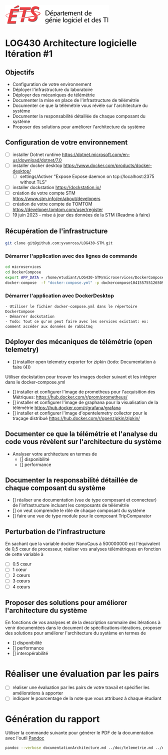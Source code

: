 ![log](../doc/assets/logo-logti.png)

# LOG430 Architecture logicielle Itération #1

## Objectifs
- Configuration de votre environnement
- Déployer l'infrastructure du laboratoire
- Déployer des mécaniques de télémétrie
- Documenter la mise en place de l'infrastructure de télémétrie
- Documenter ce que la télémétrie vous révèle sur l'architecture du système
- Documenter la responsabilité détaillée de chaque composant du système
- Proposer des solutions pour améliorer l'architecture du système

## Configuration de votre environnement
- [ ] installer Dotnet runtime  https://dotnet.microsoft.com/en-us/download/dotnet/7.0
- [ ] installer docker desktop https://www.docker.com/products/docker-desktop/
  - [ ] settings/Activer "Expose Expose daemon on tcp://localhost:2375 without TLS"
- [ ] installer dockstation https://dockstation.io/
- [ ] création de votre compte STM https://www.stm.info/en/about/developers
- [ ] création de votre compte de TOMTOM https://developer.tomtom.com/user/register
- [ ] 19 juin 2023 - mise à jour des données de la STM (Readme à faire)

## Récupération de l'infrastructure
```bash
git clone git@github.com:yvanross/LOG430-STM.git
```

 ### Démarrer l'application avec des lignes de commande
 ```bash
cd microservices 
cd DockerCompose 
export APP_DATA = /home/etudiant/LOG430-STM/microservices/DockerCompose/app_data
docker-compose  -f "docker-compose.yml" -p dockercompose1041557551265095097 --ansi never up -d --build --remove-orphans
```

### Démarrer l'application avec DockerDesktop
    - Utiliser le fichier docker-compose.yml dans le répertoire DockerCompose
    - Démarrer dockstation
    - Todo: Tout ce qu'on peut faire avec les services existant: ex: comment accéder aux données de rabbitmq
    

## Déployer des mécaniques de télémétrie (open telemetry)
- [] installler open telemetry exporter for zipkin (todo: Documentation à faire (4))
  
Utiliser dockstation pour trouver les images docker suivant et les intégrer dans le docker-compose.yml
- [] installer et configurer l'image de prometheus pour l'acquisition des Métriques: https://hub.docker.com/r/prom/prometheus/
- [] installer et configurer l'image de graphana pour la visualisation de la télémétrie https://hub.docker.com/r/grafana/grafana
- [] installer et configurer l'image d'opentelemetry collector pour le traçage distribué https://hub.docker.com/r/openzipkin/zipkin/


## Documenter ce que la télémétrie et l'analyse du code vous révèlent sur l'architecture du système
- Analyser votre architecture en termes de 
  - [] disponibilité
  - [] performance

## Documenter la responsabilité détaillée de chaque composant du système
- [] réaliser une documentation (vue de type composant et connecteur) de l'infrastructure incluant les composants de télémétrie
- [] on veut comprendre le rôle de chaque composant du système
- [] faire une vue de type module pour le composant TripComparator 


## Perturbation de l'infrastructure
En sachant que la variable docker NanoCpus à 500000000 est l'équivalent de 0,5 cœur de processeur, réaliser vos analyses télémétriques en fonction de cette variable à
- [ ] 0.5 cœur
- [ ] 1 cœur
- [ ] 2 cœurs
- [ ] 3 cœurs
- [ ] 4 cœurs

## Proposer des solutions pour améliorer l'architecture du système
En fonctions de vos analyses et de la description sommaire des itérations à venir documentées dans le document de spécifications-itérations, proposer des solutions pour améliorer l'architecture du système en termes de
- [] disponibilité
- [] performance   
- [] interopérabilité

# Réaliser une évaluation par les pairs
- [ ] réaliser une évaluation par les pairs de votre travail et spécifier les améliorations à apporter
- [ ] indiquer le pourcentage de la note que vous attribuez à chaque étudiant

# Génération du rapport
Utiliser la commande suivante pour générer le PDF de la documentation avec l'outil [Pandoc](https://pandoc.org)
```bash
pandoc --verbose documentationArchitecture.md ../doc/telemetrie.md ../doc/footer.md ../doc/vues-module.md ../doc/footer.md ../doc/vues-cetc.md ../doc/footer.md ../doc/vues-allocation.md ../doc/footer.md  ameliorations.md ../doc/footer.md ../doc/cu01.md ../doc/footer.md ../doc/cu05.md ../doc/footer.md ../doc/cu06.md ../doc/footer.md ../doc/cu09.md ../doc/footer.md  -o documentationArchitecture.pdf && open documentationArchitecture.pdf
```
